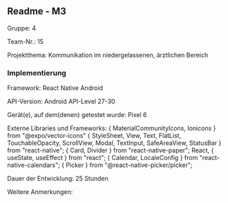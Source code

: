 ## Readme - M3

Gruppe:	4
 
Team-Nr.: 15

Projektthema: Kommunikation im niedergelassenen, ärztlichen Bereich

### Implementierung

Framework:  React Native Android

API-Version:	 Android API-Level 27-30

Gerät(e), auf dem(denen) getestet wurde: 
Pixel 6

Externe Libraries und Frameworks:
{ MaterialCommunityIcons, Ionicons } from "@expo/vector-icons"
{ StyleSheet, View, Text, FlatList, TouchableOpacity, ScrollView, Modal, TextInput, SafeAreaView, StatusBar } from "react-native";
{ Card, Divider } from "react-native-paper";
React, { useState, useEffect } from "react";
{ Calendar, LocaleConfig } from "react-native-calendars";
{ Picker } from "@react-native-picker/picker";


Dauer der Entwicklung:
25 Stunden

Weitere Anmerkungen:

